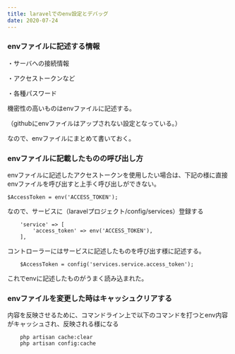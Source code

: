 ```yaml
---
title: laravelでのenv設定とデバッグ
date: 2020-07-24
---
```


### envファイルに記述する情報

・サーバへの接続情報

・アクセストークンなど

・各種パスワード

機密性の高いものはenvファイルに記述する。

（githubにenvファイルはアップされない設定となっている。）

なので、envファイルにまとめて書いておく。

### envファイルに記載したものの呼び出し方

envファイルに記述したアクセストークンを使用したい場合は、下記の様に直接envファイルを呼び出すと上手く呼び出しができない。

```
$AccessToken = env('ACCESS_TOKEN');
```

なので、サービスに（laravelプロジェクト/config/services）登録する

```
    'service' => [
        'access_token' => env('ACCESS_TOKEN'),
    ],
```

コントローラーにはサービスに記述したものを呼び出す様に記述する。

```
    $AccessToken = config('services.service.access_token');
```

これでenvに記述したものがうまく読み込まれた。

### envファイルを変更した時はキャッシュクリアする

内容を反映させるために、コマンドライン上で以下のコマンドを打つとenv内容がキャッシュされ、反映される様になる

```
    php artisan cache:clear
    php artisan config:cache
```
